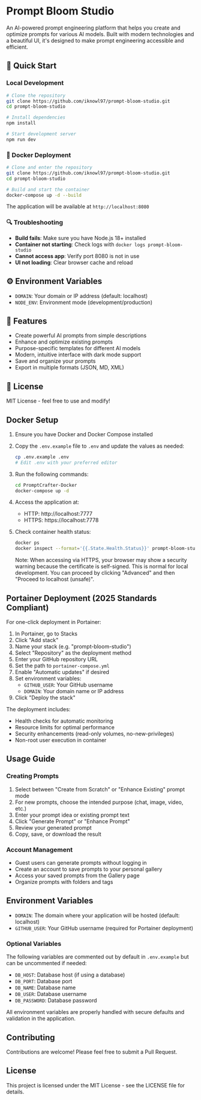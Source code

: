 # Prompt Bloom Studio

An AI-powered prompt engineering platform that helps you create and optimize prompts for various AI models. Built with modern technologies and a beautiful UI, it's designed to make prompt engineering accessible and efficient.

## 🚀 Quick Start

### Local Development

```bash
# Clone the repository
git clone https://github.com/iknowl97/prompt-bloom-studio.git
cd prompt-bloom-studio

# Install dependencies
npm install

# Start development server
npm run dev
```

### 🐳 Docker Deployment

```bash
# Clone and enter the repository
git clone https://github.com/iknowl97/prompt-bloom-studio.git
cd prompt-bloom-studio

# Build and start the container
docker-compose up -d --build
```

The application will be available at `http://localhost:8080`

### 🔍 Troubleshooting

- **Build fails**: Make sure you have Node.js 18+ installed
- **Container not starting**: Check logs with `docker logs prompt-bloom-studio`
- **Cannot access app**: Verify port 8080 is not in use
- **UI not loading**: Clear browser cache and reload

## ⚙️ Environment Variables

- `DOMAIN`: Your domain or IP address (default: localhost)
- `NODE_ENV`: Environment mode (development/production)

## 🌟 Features

- Create powerful AI prompts from simple descriptions
- Enhance and optimize existing prompts
- Purpose-specific templates for different AI models
- Modern, intuitive interface with dark mode support
- Save and organize your prompts
- Export in multiple formats (JSON, MD, XML)

## 📝 License

MIT License - feel free to use and modify!

## Docker Setup

1. Ensure you have Docker and Docker Compose installed
2. Copy the `.env.example` file to `.env` and update the values as needed:
   ```bash
   cp .env.example .env
   # Edit .env with your preferred editor
   ```
3. Run the following commands:
   ```bash
   cd PromptCrafter-Docker
   docker-compose up -d
   ```
4. Access the application at:
   - HTTP: http://localhost:7777
   - HTTPS: https://localhost:7778
5. Check container health status:

   ```bash
   docker ps
   docker inspect --format='{{.State.Health.Status}}' prompt-bloom-studio
   ```

   Note: When accessing via HTTPS, your browser may show a security warning because the certificate is self-signed. This is normal for local development. You can proceed by clicking "Advanced" and then "Proceed to localhost (unsafe)".

## Portainer Deployment (2025 Standards Compliant)

For one-click deployment in Portainer:

1. In Portainer, go to Stacks
2. Click "Add stack"
3. Name your stack (e.g. "prompt-bloom-studio")
4. Select "Repository" as the deployment method
5. Enter your GitHub repository URL
6. Set the path to `portainer-compose.yml`
7. Enable "Automatic updates" if desired
8. Set environment variables:
   - `GITHUB_USER`: Your GitHub username
   - `DOMAIN`: Your domain name or IP address
9. Click "Deploy the stack"

The deployment includes:

- Health checks for automatic monitoring
- Resource limits for optimal performance
- Security enhancements (read-only volumes, no-new-privileges)
- Non-root user execution in container

## Usage Guide

### Creating Prompts

1. Select between "Create from Scratch" or "Enhance Existing" prompt mode
2. For new prompts, choose the intended purpose (chat, image, video, etc.)
3. Enter your prompt idea or existing prompt text
4. Click "Generate Prompt" or "Enhance Prompt"
5. Review your generated prompt
6. Copy, save, or download the result

### Account Management

- Guest users can generate prompts without logging in
- Create an account to save prompts to your personal gallery
- Access your saved prompts from the Gallery page
- Organize prompts with folders and tags

## Environment Variables

- `DOMAIN`: The domain where your application will be hosted (default: localhost)
- `GITHUB_USER`: Your GitHub username (required for Portainer deployment)

### Optional Variables

The following variables are commented out by default in `.env.example` but can be uncommented if needed:

- `DB_HOST`: Database host (if using a database)
- `DB_PORT`: Database port
- `DB_NAME`: Database name
- `DB_USER`: Database username
- `DB_PASSWORD`: Database password

All environment variables are properly handled with secure defaults and validation in the application.

## Contributing

Contributions are welcome! Please feel free to submit a Pull Request.

## License

This project is licensed under the MIT License - see the LICENSE file for details.
